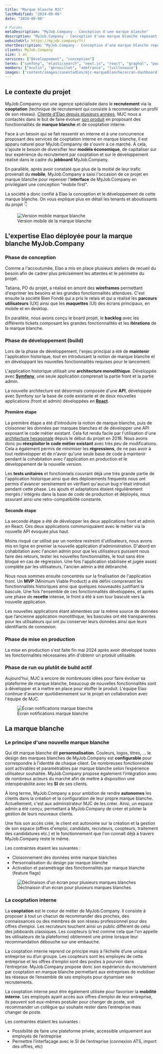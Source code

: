 ```yaml
---
title: "Marque blanche MJC"
lastModified: "2024-09-06"
date: "2024-09-06"

# Params
metaDescription: "MyJob.Company - Conception d'une marque blanche"
description: "MyJob.Company - Conception d'une marque blanche reposant sur le principe de la cooptation"
websiteUrl: https://myjob.company/fr/
shortDescription: "MyJob.Company - Conception d'une marque blanche reposant sur le principe de la cooptation"
clients: MyJob.Company
size: 1 an
services: ["Développement", "conception"]
terms: ["symfony", "elasticsearch", "next.js", "react", "graphql", "pwa"]
members: ["mcolin", "qbrouillet", "adefrance", "lvilleneuve"]
images: ["content/images/casestudies/mjc-marqueblanche/ecran-dashboard-mjc.jpg"]
---
```


## Le contexte du projet

MyJob.Companny est une agence spécialisée dans le **recrutement** via la **cooptation** (technique de recrutement qui consiste à recommander un profil de son réseau). <a href="https://www.elao.com/etudes-de-cas/mjc" target="blank">Cliente d’Elao depuis plusieurs années</a>, MJC nous a contactés dans le but de faire évoluer <a href="https://myjob.company/" target="blank">son produit</a> en proposant des fonctionnalités de **marque blanche** et de cooptation interne. 


Face à un besoin qui se fait ressentir en interne et à une concurrence proposant des services de cooptation interne en marque blanche, il est apparu naturel pour MyJob.Companny de s'ouvrir à ce marché. À cela, s'ajoute le besoin de diversifier leur **modèle économique**, de capitaliser sur leur expérience du recrutement par cooptation et sur le développement réalisé dans le cadre du **jobboard** MyJob.Company. 

En parallèle, après avoir constaté que plus de la moitié de leur trafic provenait du **mobile**, MyJob.Company a saisi l'occasion de ce projet en marque blanche pour repenser l'**interface** de MyJob.Company en privilégiant une conception "mobile first".

La société a donc confié à Elao la conception et le développement de cette marque blanche. On vous explique plus en détail les tenants et aboutissants du projet 👇

<figure>
    <img src="content/images/casestudies/mjc-marqueblanche/ecran-mobile-mjc.jpg" alt="Version mobile marque blanche">
    <figcaption>
      <span class="figure__legend">Version mobile de la marque blanche</span>
    </figcaption>
</figure>

## L'expertise Elao déployée pour la marque blanche MyJob.Company

### Phase de conception 

Comme a l'accoutumée, Elao a mis en place plusieurs ateliers de recueil du besoin afin de cadrer plus précisément les attentes et le périmètre du projet. 

Tatiana, PO du projet, a réalisé en amont des **wireframes** permettant d'exprimer les besoins et les grandes fonctionnalités attendues. 
C'est ensuite la société Bien Fondé qui a pris le relais et qui a réalisé les **parcours utilisateurs** (UX) ainsi que les **maquettes** (UI) des écrans principaux, en mobile et en desktop. 

En parallèle, nous avons conçu le board projet, le **backlog** avec les différents tickets composant les grandes fonctionnalités et les **itérations** de la marque blanche. 


### Phase de développement (build)

Lors de la phase de développement, l'enjeu principal a été de **maintenir** l'application historique, tout en introduisant la notion de marque blanche et en développant les nouvelles fonctionnalités requises pour le lancement.

L'application historique utilisait une **architecture monolithique**. Développée avec <a href="https://www.elao.com/glossaire/symfony" target="blank">**Symfony**</a>, une seule application comprenait la partie front et la partie admin.

La nouvelle architecture est désormais composée d'une **API**, développée avec Symfony sur la base de code existante et de deux nouvelles applications (front et admin) développées en <a href="https://www.elao.com/glossaire/react" target="blank">**React**</a>.

#### Première étape

La première étape a été d'introduire la notion de marque blanche, puis de cloisonner les données par marques blanches et de développer une API exposant le code métier existant. Cela fut rendu facile par l'utilisation d'une <a href="https://www.elao.com/blog/dev/architecture-hexagonale-symfony" target="blank">architecture hexagonale</a> depuis le début du projet en 2018. Nous avons donc pu **réexploiter le code métier existant** avec très peu de modifications. Cela a également permis de minimiser les **régressions**, de ne pas avoir à tout redévelopper et de n'avoir qu'une seule base de code à maintenir pendant la cohabitation avec l'application en production et le développement de la nouvelle version.

Les **tests unitaires** et fonctionnels couvrant déjà une très grande partie de l'application historique ainsi que des déploiements fréquents nous ont permis d'avancer sereinement en vérifiant qu'aucun bug n'était introduit pendant cette phase. Les ajouts et adaptations étaient régulièrement mergés / intégrés dans la base de code de production et déployés, nous assurant ainsi une retro-compatibilité constante.

#### Seconde étape

La seconde étape a été de développer les deux applications front et admin en React. Ces deux applications communiquaient avec le métier via la nouvelle API évoquée plus haut. 

Moins risqué car utilisé par un nombre restreint d'utilisateurs, nous avons mis en ligne en premier la nouvelle application d'administration. D'abord en cohabitation avec l'ancien admin pour que les utilisateurs puissent nous faire des retours, tester les nouvelles fonctionnalités, le tout sans être bloqué en cas de régression. Une fois l'application stabilisée et jugée assez complète par les utilisateurs, l'ancien admin a été débranché.

Nous nous sommes ensuite concentrés sur la finalisation de l'application front. Un **MVP** (Minimum Viable Product) a été défini comprenant les fonctionnalités historiques ainsi que quelques nouveautés justifiant la bascule. Une fois l'ensemble de ces fonctionnalités développées, et après une phase de **recette** intense, le front a été à son tour basculé vers la nouvelle application.

Les nouvelles applications étant alimentées par la même source de données que l’ancienne application monolithique, les bascules ont été transparentes pour les utilisateurs qui ont pu conserver leurs données ainsi que leurs identifiants de connexion.

### Phase de mise en production 

La mise en production s'est faite fin mai 2024 après avoir développé toutes les fonctionnalités nécessaires afin d'obtenir un produit utilisable. 

### Phase de run ou plutôt de build actif 

Aujourd'hui, MJC a encore de nombreuses idées pour faire évoluer sa plateforme de marque blanche, beaucoup de nouvelles fonctionnalités sont à développer et à mettre en place pour étoffer le produit. 
L'équipe Elao continue d'avancer quotidiennement sur le projet en collaboration avec l'équipe de MJC.

<figure>
    <img src="content/images/casestudies/mjc-marqueblanche/ecran-notifications-cv-mjc.jpg" alt="Écran notifications marque blanche">
    <figcaption>
      <span class="figure__legend">Écran notifications marque blanche</span>
    </figcaption>
</figure>


## La marque blanche 

### Le principe d'une nouvelle marque blanche 

Qui dit marque blanche dit **personnalisation**. Couleurs, logos, titres, ... le design des marques blanches de MyJob.Company est **configurable** pour correspondre à l’identité de chaque client. De nombreuses fonctionnalités sont activables et paramètrables par marque blanche selon l’expérience utilisateur souhaitée. MyJob.Company propose également l’intégration avec de nombreux acteurs du marché afin de mettre à disposition une interopérabilité avec les **SI** de ses clients.

À long terme, MyJob.Company a pour ambition de rendre **autonomes** les clients dans la création et la configuration de leur propre marque blanche. Actuellement, c'est aux administrateur MJC de les créer. Ainsi, un espace admin a été conçu, permettant à MyJob.Company de créer et piloter la gestion de leurs nouveaux clients. 

Une fois son accès créé, le client est autonome sur la création et la gestion de son espace (offres d'emploi, candidats, recruteurs, coopteurs, traitement des candidatures etc.) et le fonctionnement que l'on connaît déjà à travers MyJob.Company reste le même. 

Les contraintes étaient les suivantes :

* Cloisonnement des données entre marque blanches
* Personnalisation du design par marque blanche
* Activation et paramètrage des fonctionnalités par marque blanche (feature flags)

<figure>
    <img src="content/images/casestudies/mjc-marqueblanche/ecran-marqueblanche-mjc.jpg" alt="Déclinaison d'un écran pour plusieurs marques blanches">
    <figcaption>
      <span class="figure__legend">Déclinaison d'un écran pour plusieurs marques blanches</span>
    </figcaption>
</figure>

### La cooptation interne 

La **cooptation** est le coeur de métier de MyJob.Company. Il consiste à proposer à tout un chacun de recommander des proches, des connaissances ou des membres de son réseau professionnel pour des offres d’emploi. Les recruteurs touchent ainsi un public différent de celui des jobboards classiques. Les coopteurs (c’est comme cela que l'on appelle les utilisateurs de la plateforme) obtiennent une prime lorsque leur recommandation débouche sur une embauche.

La cooptation interne reprend ce principe mais à l’échelle d’une unique entreprise ou d’un groupe. Les coopteurs sont les employés de cette entreprise et les offres d’emploi sont des postes à pourvoir dans l’entreprise. MyJob.Company propose donc son expérience du recrutement par cooptation en marque blanche permettant aux entreprises de mobiliser les réseaux de l’ensemble de ses employés pour dynamiser ses recrutements.

La cooptation interne peut être également utilisée pour favoriser la **mobilité interne**. Les employés ayant accès aux offres d’emploi de leur entreprise, ils peuvent soit eux-mêmes postuler pour changer de poste, soit recommander un collègue qui souhaite rester dans l’entreprise mais changer de poste.

Les contraintes étaient les suivantes :

* Possibilité de faire une plateforme privée, accessible uniquement aux employés de l’entreprise
* Permettre l’interfaçage avec le SI de l’entreprise (connexion ATS, import des offres, etc)
